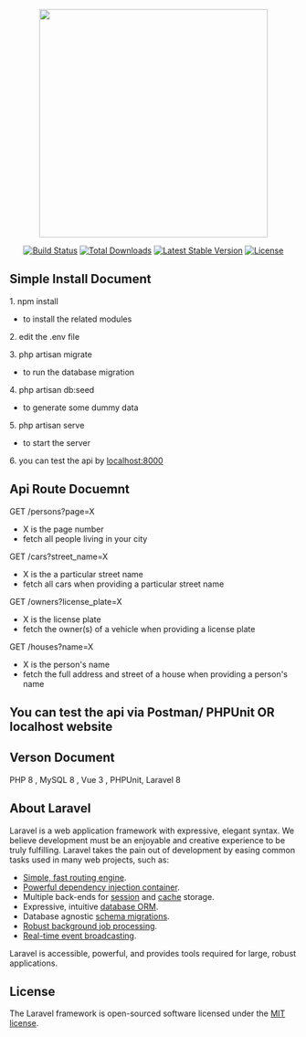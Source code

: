<p align="center"><a href="https://laravel.com" target="_blank"><img src="https://raw.githubusercontent.com/laravel/art/master/logo-lockup/5%20SVG/2%20CMYK/1%20Full%20Color/laravel-logolockup-cmyk-red.svg" width="400"></a></p>

<p align="center">
<a href="https://travis-ci.org/laravel/framework"><img src="https://travis-ci.org/laravel/framework.svg" alt="Build Status"></a>
<a href="https://packagist.org/packages/laravel/framework"><img src="https://img.shields.io/packagist/dt/laravel/framework" alt="Total Downloads"></a>
<a href="https://packagist.org/packages/laravel/framework"><img src="https://img.shields.io/packagist/v/laravel/framework" alt="Latest Stable Version"></a>
<a href="https://packagist.org/packages/laravel/framework"><img src="https://img.shields.io/packagist/l/laravel/framework" alt="License"></a>
</p>


## Simple Install Document


<p>1. npm install</p> 

- to install the related modules

<p>2. edit the .env file</p>

<p>3. php artisan migrate </p>

- to run the database migration 

<p>4. php artisan db:seed</p>

- to generate some dummy data

<p>5. php artisan serve</p> 

- to start the server

<p>6. you can test the api by <a href="http://localhost:8000">localhost:8000</a>
  
## Api Route Docuemnt

<p> GET /persons?page=X </p>

- X is the page number
- fetch all people living in your city

<p> GET /cars?street_name=X</p>

- X is the a particular street name
- fetch all cars when providing a particular street name

<p> GET /owners?license_plate=X </p>

- X is the license plate
- fetch the owner(s) of a vehicle when providing a license plate

<p> GET /houses?name=X</p>

- X is the person's name
- fetch the full address and street of a house when providing a person's name

## You can test the api via Postman/ PHPUnit OR localhost website

## Verson Document


<p> PHP 8 , MySQL 8 , Vue 3 , PHPUnit, Laravel 8 </p>


## About Laravel

Laravel is a web application framework with expressive, elegant syntax. We believe development must be an enjoyable and creative experience to be truly fulfilling. Laravel takes the pain out of development by easing common tasks used in many web projects, such as:

- [Simple, fast routing engine](https://laravel.com/docs/routing).
- [Powerful dependency injection container](https://laravel.com/docs/container).
- Multiple back-ends for [session](https://laravel.com/docs/session) and [cache](https://laravel.com/docs/cache) storage.
- Expressive, intuitive [database ORM](https://laravel.com/docs/eloquent).
- Database agnostic [schema migrations](https://laravel.com/docs/migrations).
- [Robust background job processing](https://laravel.com/docs/queues).
- [Real-time event broadcasting](https://laravel.com/docs/broadcasting).

Laravel is accessible, powerful, and provides tools required for large, robust applications.

## License

The Laravel framework is open-sourced software licensed under the [MIT license](https://opensource.org/licenses/MIT).
